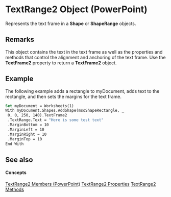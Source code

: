 
# TextRange2 Object (PowerPoint)

Represents the text frame in a  **Shape** or **ShapeRange** objects.


## Remarks

This object contains the text in the text frame as well as the properties and methods that control the alignment and anchoring of the text frame. Use the  **TextFrame2** property to return a **TextFrame2** object.


## Example

The following example adds a rectangle to myDocument, adds text to the rectangle, and then sets the margins for the text frame. 


```vb
Set myDocument = Worksheets(1) 
With myDocument.Shapes.AddShape(msoShapeRectangle, _ 
 0, 0, 250, 140).TextFrame2 
 .TextRange.Text = "Here is some test text" 
 .MarginBottom = 10 
 .MarginLeft = 10 
 .MarginRight = 10 
 .MarginTop = 10 
End With 

```


## See also


#### Concepts


[TextRange2 Members (PowerPoint)](7e365e2a-ac03-48ec-b764-0fca369a622c.md)
[TextRange2 Properties](3cb71e93-c71d-4d49-ab91-d52a9c8f7ed7.md)
[TextRange2 Methods](c3d9dbef-80af-472d-bf0c-2e1f416d4576.md)
